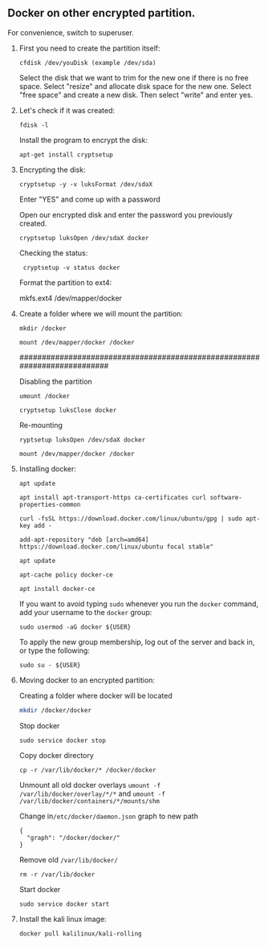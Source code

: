 ## Docker on other encrypted partition.

For convenience, switch to superuser.

1. First you need to create the partition itself:

   ```
   cfdisk /dev/youDisk (example /dev/sda)
   ```

   Select the disk that we want to trim for the new one if there is no free space. Select "resize" and allocate disk space for the new one. Select "free space" and create a new disk. Then select "write" and enter yes.

2. Let's check if it was created:

   ```
   fdisk -l
   ```

   Install the program to encrypt the disk:

   ```
   apt-get install cryptsetup
   ```

3. Encrypting the disk:

   ```
   cryptsetup -y -v luksFormat /dev/sdaX
   ```
   
   Enter "YES" and come up with a password
   
   Open our encrypted disk and enter the password you previously created.
   
   ```
   cryptsetup luksOpen /dev/sdaX docker
   ```
   
   Checking the status:
   
   ```
    cryptsetup -v status docker
   ```
   
   Format the partition to ext4:
   
   mkfs.ext4 /dev/mapper/docker
   
4. Create a folder where we will mount the partition:

   ```
   mkdir /docker
   ```

   ```
   mount /dev/mapper/docker /docker
   ```

   ##########################################################################

   Disabling the partition

   ```
   umount /docker
   ```

   ```
   cryptsetup luksClose docker
   ```

   Re-mounting

   ```
   ryptsetup luksOpen /dev/sdaX docker
   ```

   ```
   mount /dev/mapper/docker /docker
   ```

5. Installing docker: 

   ```
   apt update
   ```

   ```
   apt install apt-transport-https ca-certificates curl software-properties-common
   ```

   ```
   curl -fsSL https://download.docker.com/linux/ubuntu/gpg | sudo apt-key add -
   ```

   ```
   add-apt-repository "deb [arch=amd64] https://download.docker.com/linux/ubuntu focal stable"
   ```

   ```
   apt update
   ```

   ```
   apt-cache policy docker-ce
   ```

   ```
   apt install docker-ce
   ```

   If you want to avoid typing `sudo` whenever you run the `docker` command, add your username to the `docker` group:

   ```
   sudo usermod -aG docker ${USER}
   ```

   To apply the new group membership,  log out of the server and back in, or type the following:

   ```
   sudo su - ${USER}
   ```

6. Moving docker to an encrypted partition:

   Creating a folder where docker will be located

   ```bash
   mkdir /docker/docker
   ```

   Stop docker 

   ```
   sudo service docker stop
   ```

   Copy docker directory

   ```
   cp -r /var/lib/docker/* /docker/docker
   ```

   Unmount all old docker overlays `umount -f /var/lib/docker/overlay/*/*` and `umount -f /var/lib/docker/containers/*/mounts/shm`

   Change in`/etc/docker/daemon.json` graph to new path

   ```
   {
     "graph": "/docker/docker/"
   }
   ```

   Remove old `/var/lib/docker/`

   ```
   rm -r /var/lib/docker
   ```

   Start docker 

   ```
   sudo service docker start
   ```

7. Install the kali linux image:

   ```
   docker pull kalilinux/kali-rolling
   ```

   

   
